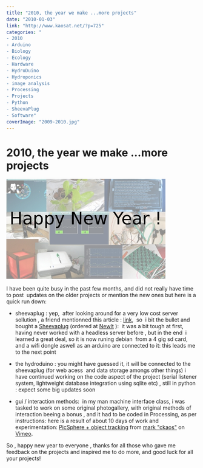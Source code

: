 ```yaml
---
title: "2010, the year we make ...more projects"
date: "2010-01-03"
link: "http://www.kaosat.net/?p=725"
categories: "
- 2010
- Arduino
- Biology
- Ecology
- Hardware
- HydroDuino
- Hydroponics
- image analysis
- Processing
- Projects
- Python
- SheevaPlug
- Software"
coverImage: "2009-2010.jpg"
---
```




# 2010, the year we make ...more projects 

[![2009-2010](./assets/2009-2010.jpg "2009-2010")](./assets/2009-2010.jpg)

I have been quite busy in the past few months, and did not really have time to post  updates on the older projects or mention the new ones but here is a quick run down:

- sheevaplug : yep,  after looking around for a very low cost server sollution , a friend mentionned this article : [link](http://arcfn.com/2009/06/arduino-sheevaplug-cool-hardware.html),  so  i bit the bullet and bought a [Sheevaplug](http://www.marvell.com/products/embedded_processors/developer/kirkwood/sheevaplug.jsp) (ordered at [NewIt](http://www.newit.co.uk/) ):  it was a bit tough at first, having never worked with a headless server before , but in the end  i learned a great deal, so it is now runing debian  from a 4 gig sd card, and a wifi dongle aswell as an arduino are connected to it: this leads me to the next point

- the hydroduino : you might have guessed it, it will be connected to the sheevaplug (for web acess  and data storage amongs other things) i have continued working on the code aspect of the project (serial listener system, lightweight database integration using sqlite etc) , still in python : expect some big updates soon

- gui / interaction methods:  in my man machine interface class, i was tasked to work on some original photogallery, with original methods of interaction beeing a bonus , and it had to be coded in Processing, as per instructions: here is a result of about 10 days of work and experimentation: [PicSphere + object tracking](http://vimeo.com/7998809) from [mark "ckaos"](http://vimeo.com/user1581901) on [Vimeo](http://vimeo.com).

So , happy new year to everyone , thanks for all those who gave me feedback on the projects and inspired me to do more, and good luck for all your projects!
